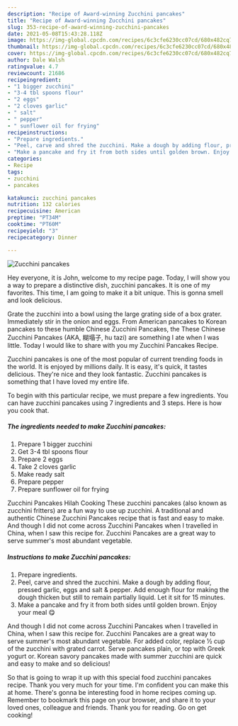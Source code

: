 ```yaml
---
description: "Recipe of Award-winning Zucchini pancakes"
title: "Recipe of Award-winning Zucchini pancakes"
slug: 353-recipe-of-award-winning-zucchini-pancakes
date: 2021-05-08T15:43:28.118Z
image: https://img-global.cpcdn.com/recipes/6c3cfe6230cc07cd/680x482cq70/zucchini-pancakes-recipe-main-photo.jpg
thumbnail: https://img-global.cpcdn.com/recipes/6c3cfe6230cc07cd/680x482cq70/zucchini-pancakes-recipe-main-photo.jpg
cover: https://img-global.cpcdn.com/recipes/6c3cfe6230cc07cd/680x482cq70/zucchini-pancakes-recipe-main-photo.jpg
author: Dale Walsh
ratingvalue: 4.7
reviewcount: 21686
recipeingredient:
- "1 bigger zucchini"
- "3-4 tbl spoons flour"
- "2 eggs"
- "2 cloves garlic"
- " salt"
- " pepper"
- " sunflower oil for frying"
recipeinstructions:
- "Prepare ingredients."
- "Peel, carve and shred the zucchini. Make a dough by adding flour, pressed garlic, eggs and salt &amp; pepper. Add enough flour for making the dough thicken but still to remain partially liquid. Let it sit for 15 minutes."
- "Make a pancake and fry it from both sides until golden brown. Enjoy your meal 😋"
categories:
- Recipe
tags:
- zucchini
- pancakes

katakunci: zucchini pancakes 
nutrition: 132 calories
recipecuisine: American
preptime: "PT34M"
cooktime: "PT60M"
recipeyield: "3"
recipecategory: Dinner

---
```



![Zucchini pancakes](https://img-global.cpcdn.com/recipes/6c3cfe6230cc07cd/680x482cq70/zucchini-pancakes-recipe-main-photo.jpg)

Hey everyone, it is John, welcome to my recipe page. Today, I will show you a way to prepare a distinctive dish, zucchini pancakes. It is one of my favorites. This time, I am going to make it a bit unique. This is gonna smell and look delicious.

Grate the zucchini into a bowl using the large grating side of a box grater. Immediately stir in the onion and eggs. From American pancakes to Korean pancakes to these humble Chinese Zucchini Pancakes, the These Chinese Zucchini Pancakes (AKA, 糊塌子, hu tazi) are something I ate when I was little. Today I would like to share with you my Zucchini Pancakes Recipe.

Zucchini pancakes is one of the most popular of current trending foods in the world. It is enjoyed by millions daily. It is easy, it's quick, it tastes delicious. They're nice and they look fantastic. Zucchini pancakes is something that I have loved my entire life.


To begin with this particular recipe, we must prepare a few ingredients. You can have zucchini pancakes using 7 ingredients and 3 steps. Here is how you cook that.

<!--inarticleads1-->

##### The ingredients needed to make Zucchini pancakes:

1. Prepare 1 bigger zucchini
1. Get 3-4 tbl spoons flour
1. Prepare 2 eggs
1. Take 2 cloves garlic
1. Make ready  salt
1. Prepare  pepper
1. Prepare  sunflower oil for frying


Zucchini Pancakes Hilah Cooking These zucchini pancakes (also known as zucchini fritters) are a fun way to use up zucchini. A traditional and authentic Chinese Zucchini Pancakes recipe that is fast and easy to make. And though I did not come across Zucchini Pancakes when I travelled in China, when I saw this recipe for. Zucchini Pancakes are a great way to serve summer&#39;s most abundant vegetable. 

<!--inarticleads2-->

##### Instructions to make Zucchini pancakes:

1. Prepare ingredients.
1. Peel, carve and shred the zucchini. Make a dough by adding flour, pressed garlic, eggs and salt &amp; pepper. Add enough flour for making the dough thicken but still to remain partially liquid. Let it sit for 15 minutes.
1. Make a pancake and fry it from both sides until golden brown. Enjoy your meal 😋


And though I did not come across Zucchini Pancakes when I travelled in China, when I saw this recipe for. Zucchini Pancakes are a great way to serve summer&#39;s most abundant vegetable. For added color, replace ½ cup of the zucchini with grated carrot. Serve pancakes plain, or top with Greek yogurt or. Korean savory pancakes made with summer zucchini are quick and easy to make and so delicious! 

So that is going to wrap it up with this special food zucchini pancakes recipe. Thank you very much for your time. I'm confident you can make this at home. There's gonna be interesting food in home recipes coming up. Remember to bookmark this page on your browser, and share it to your loved ones, colleague and friends. Thank you for reading. Go on get cooking!
